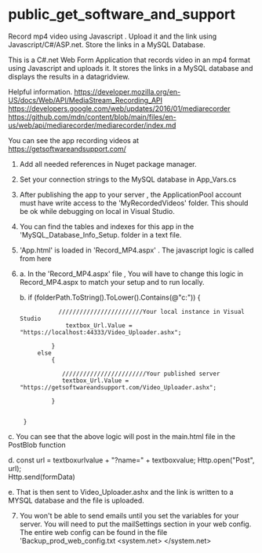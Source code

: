 # public_get_software_and_support
Record mp4 video using Javascript . Upload it and the link using Javascript/C#/ASP.net. Store the links in a MySQL Database.

This is a C#.net Web Form Application that records video in an mp4 format using Javascript and uploads it. It stores the links in a MySQL database 
and displays the results in a datagridview.

Helpful information.
https://developer.mozilla.org/en-US/docs/Web/API/MediaStream_Recording_API
https://developers.google.com/web/updates/2016/01/mediarecorder
https://github.com/mdn/content/blob/main/files/en-us/web/api/mediarecorder/mediarecorder/index.md

You can see the app recording videos at 
https://getsoftwareandsupport.com/

1. Add all needed references in Nuget package manager.

2. Set your connection strings to the MySQL database in App_Vars.cs

3. After publishing the app to your server , the ApplicationPool account must have write
access to the 'MyRecordedVideos' folder. This should be ok while debugging on local in Visual Studio.

4. You can find the tables and indexes for this app in the 'MySQL_Database_Info_Setup. folder in a text file.

5. 'App.html' is loaded in 'Record_MP4.aspx' . The javascript logic is called from here

6. a. In the 'Record_MP4.aspx' file , You will have to change this logic in Record_MP4.aspx to match your setup and to run locally.

   b. if (folderPath.ToString().ToLower().Contains(@"c:\"))
            {

                  ////////////////////////Your local instance in Visual Studio
                    textbox_Url.Value = "https://localhost:44333/Video_Uploader.ashx";
                 
                }
            else
                {

                   ////////////////////////Your published server
                   textbox_Url.Value = "https://getsoftwareandsupport.com/Video_Uploader.ashx";
                   
                }

            
        }

c. You can see that the above logic will post in the main.html file in the PostBlob function  

d. const url = textboxurlvalue + "?name=" + textboxvalue;
    Http.open("Post", url);      
    Http.send(formData)

e. That is then sent to  Video_Uploader.ashx and the link is written to a MYSQL database and the file is uploaded.


7. You won't be able to send emails until you set the variables for your server. You will need to put the  mailSettings  section
in your web config. The entire web config can be found in the file 'Backup_prod_web_config.txt
  <system.net>
    <mailSettings>
     <smtp from="jeremystakich@getsoftwareandsupport.com">
      <network host="relay-hosting.secureserver.net" port="25" />
        <!--	<network host="smtp.gmail.com" port="587" /> -->
     </smtp>
     </mailSettings>
  </system.net>



   
